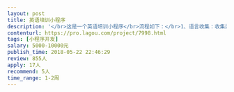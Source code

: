 ```yaml
---                
layout: post       
title: 英语培训小程序           
description: '</br>这是一个英语培训小程序</br>流程如下：</br>1、语言收集：收集渠道主要为微信（语音或文字），只收集使用者本人的语料。</br>2、语言翻译：运用第三方接口予以翻译，带朗读和单词翻译功能</br>3、语言学习：</br>（1）今日学习：选择数句给使用者练习</br>（2）今日复习：之前的内容进行复习，每周重复一次，重复4次。</br>4、语言测验：每句话在5次学习和复习（每周一次）后的接着一周，进行测试，看中文写英文。将未通过的测试的放入课程里复习。推送三次，循环测试，再推送。</br>'     
contenturl: https://pro.lagou.com/project/7998.html      
tags: [小程序开发]            
salary: 5000-10000元          
publish_time: 2018-05-22 22:46:29         
review: 855人                   
apply: 17人                   
recommend: 5人                   
time_range: 1-2周              
---                 
```

